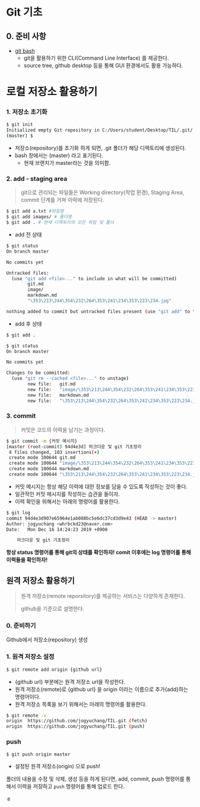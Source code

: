# Git 기초

## 0. 준비 사항

* [git bash](https://gitforwindows.org/)
  * git을 활용하기 위한 CLI(Command Line Interface) 를 제공한다.
  * source tree, github desktop 등을 통해 GUI 환경에서도 활용 가능하다.

# 로컬 저장소 활용하기

### 1. 저장소 초기화

```bash
$ git init
Initialized empty Git repository in C:/Users/student/Desktop/TIL/.git/
(master) $
```

* 저장소(repository)를 초기화 하게 되면,  .git 폴더가 해당 디렉토리에 생성된다.
* bash 창에서는 (master) 라고 표기된다.
  * 현재 브랜치가 master라는 것을 의미함.

### 2. add - staging area

>git으로 관리되는 파일들은 Working directory(작업 환경), Staging Area, commit 단계를 거쳐 이력에 저장된다.



```bash
$ git add a.txt #파일명
$ git add images/ # 폴더명
$ git add . # 현재 디렉토리의 모든 파일 및 폴더
```

* add 전 상태

```bash
$ git status
On branch master

No commits yet

Untracked files:
  (use "git add <file>..." to include in what will be committed)
        git.md
        image/
        markdown.md
        "\353\213\244\354\232\264\353\241\234\353\223\234.jpg"

nothing added to commit but untracked files present (use "git add" to track)
```

* add 후 상태

```bash
$ git add .

$ git status
On branch master

No commits yet

Changes to be committed:
  (use "git rm --cached <file>..." to unstage)
        new file:   git.md
        new file:   "image/\353\213\244\354\232\264\353\241\234\353\223\234.jpg"
        new file:   markdown.md
        new file:   "\353\213\244\354\232\264\353\241\234\353\223\234.jpg"
```

###   3. commit

> 커밋은 코드의 이력을 남기는 과정이다.

```bash
$ git commit -m {커밋 메시지}
[master (root-commit) 94d4e3d] 마크다운 및 git 기초정리
 4 files changed, 103 insertions(+)
 create mode 100644 git.md
 create mode 100644 "image/\353\213\244\354\232\264\353\241\234\353\223\234.jpg"
 create mode 100644 markdown.md
 create mode 100644 "\353\213\244\354\232\264\353\241\234\353\223\234.jpg"

```

* 커밋 메시지는 항상 해당 이력에 대한 정보를 담을 수 있도록 작성하는 것이 좋다.
* 일관적인 커밋 메시지를 작성하는 습관을 들이자.
* 이력 확인을 위해서는 아래의 명령어를 활용한다.

```bash
$ git log
commit 94d4e3d907e65964e1ab088bc5e6dc37cd3d9e43 (HEAD -> master)
Author: jogyuchang <whrbckd23@naver.com>
Date:   Mon Dec 16 14:24:23 2019 +0900

    마크다운 및 git 기초정리

```



**항상 status 명령어를 통해 git의 상태를 확인하자! comit 이후에는 log 명령어를 통해 이력들을 확인하자!**

## 원격 저장소 활용하기

> 원격 저장소(remote reporsitory)를 제공하는 서비스는 다양하게 존재한다.
>
> github을 기준으로 설명한다.

### 0. 준비하기

Github에서 저장소(repository) 생성

### 1. 원격 저장소 설정

```bash
$ git remote add origin {github url}
```

* {github url} 부분에는 원격 저장소 url을 작성한다.
* 원격 저장소(remote)로 {github url} 을 origin 이라는 이름으로 추가{add}하는 명령어이다.
* 원격 저장소 목록을 보기 위해서는 아래의 명령어를 활용한다.

```bash
$ git remote -v 
origin  https://github.com/jogyuchang/TIL.git (fetch)
origin  https://github.com/jogyuchang/TIL.git (push)

```

### push

```bash
$ git push origin master
```

* 설정된 원격 저장소(origin) 으로 push!

폴더의 내용을 수정 및 삭제, 생성 등을 하게 된다면, add, commit, push 명령어를 통해서 이력을 저장하고 `push`  명령어를 통해 업로드 한다.



ㅎ




















